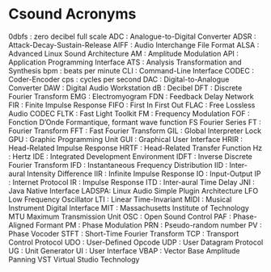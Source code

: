 # Csound Acronyms

0dbfs : zero decibel full scale
ADC : Analogue-to-Digital Converter
ADSR : Attack-Decay-Sustain-Release
AIFF : Audio Interchange File Format
ALSA : Advanced Linux Sound Architecture
AM : Amplitude Modulation
API : Application Programming Interface
ATS : Analysis Transformation and Synthesis
bpm : beats per minute
CLI : Command-Line Interface
CODEC : Coder-Encoder
cps : cycles per second
DAC : Digital-to-Analogue Converter
DAW : Digital Audio Workstation
dB : Decibel
DFT : Discrete Fourier Transform
EMG : Electromyogram
FDN : Feedback Delay Network
FIR : Finite Impulse Response
FIFO : First In First Out
FLAC : Free Lossless Audio CODEC
FLTK : Fast Light Toolkit
FM : Frequency Modulation
FOF : Fonction D’Onde Formantique, formant wave function FS Fourier Series
FT : Fourier Transform
FFT : Fast Fourier Transform
GIL : Global Interpreter Lock
GPU : Graphic Programming Unit
GUI : Graphical User Interface
HRIR : Head-Related Impulse Response
HRTF : Head-Related Transfer Function
Hz : Hertz
IDE : Integrated Development Environment
IDFT : Inverse Discrete Fourier Transform
IFD : Instantaneous Frequency Distribution
IID : Inter-aural Intensity Difference
IIR : Infinite Impulse Response
IO : Input-Output
IP : Internet Protocol
IR : Impulse Response
ITD : Inter-aural Time Delay
JNI : Java Native Interface
LADSPA:  Linux Audio Simple Plugin Architecture LFO Low Frequency Oscillator
LTI : Linear Time-Invariant
MIDI : Musical Instrument Digital Interface
MIT : Massachusetts Institute of Technology MTU Maximum Transmission Unit
OSC : Open Sound Control
PAF : Phase-Aligned Formant
PM : Phase Modulation
PRN : Pseudo-random number
PV : Phase Vocoder
STFT : Short-Time Fourier Transform
TCP : Transport Control Protocol
UDO : User-Defined Opcode
UDP : User Datagram Protocol
UG : Unit Generator
UI : User Interface
VBAP : Vector Base Amplitude Panning VST Virtual Studio Technology